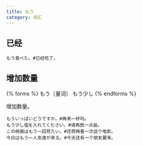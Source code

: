 ```yaml
---
title: もう
category: 词汇
---
```


## 已经

```example
もう食べた。#已经吃了。
```

## 增加数量

{% forms %}
もう〔量词〕
もう少し
{% endforms %}

增加数量。

```example
もういっぱいどうですか。#再来一杯吗。
もう少し塩を入れてください。#请再放一点盐。
この映画はもう一回見たい。#还想再看一次这个电影。
今日はもう一人友達が来る。#今天还有一个朋友要来。
```
